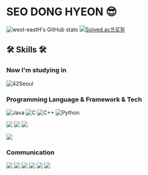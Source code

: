 # SEO DONG HYEON 😎

![west-eastH's GitHub stats](https://github-readme-stats.vercel.app/api?username=west-eastH&show_icons=true&theme=radical)
[![Solved.ac프로필](http://mazassumnida.wtf/api/v2/generate_badge?boj=west_east)](https://solved.ac/west_east)

## 🛠 Skills 🛠
### Now I'm studying in
![42Seoul](https://img.shields.io/badge/Seoul-000000?style=flat&logo=42&logoColor=ffffff)

###  Programming Language & Framework & Tech
![Java](https://img.shields.io/badge/java-007396?style=flat&logo=java&logoColor=white)
![C](https://img.shields.io/badge/C-A8B9CC?style=flat&logo=c&logoColor=white)
![C++](https://img.shields.io/badge/C++-00599C?style=flat&logo=c++&logoColor=white)
![Python](https://img.shields.io/badge/Python-3776AB.svg?&style=flat-square&logo=Python&logoColor=white)

![](https://img.shields.io/badge/spring-6DB33F?style=flat&logo=spring&logoColor=white) 
![](https://img.shields.io/badge/springboot-6DB33F?style=flat&logo=springboot&logoColor=white)
![](https://img.shields.io/badge/django-092E20?style=flat&logo=django&logoColor=white)

![](https://img.shields.io/badge/docker-2496ED?style=flat&logo=docker&logoColor=white)  


### Communication
![](https://img.shields.io/badge/Figma-F24E1E?style=flat&logo=Figma&logoColor=white) 
![](https://img.shields.io/badge/notion-000000?style=flat&logo=notion&logoColor=white) 
![](https://img.shields.io/badge/swagger-85EA2D?style=flat&logo=swagger&logoColor=white) 
![](https://img.shields.io/badge/slack-4A154B?style=flat&logo=slack&logoColor=white) 
![](https://img.shields.io/badge/git-F05032?style=flat&logo=git&logoColor=white) 
![](https://img.shields.io/badge/github-181717?style=flat&logo=github&logoColor=white) 
